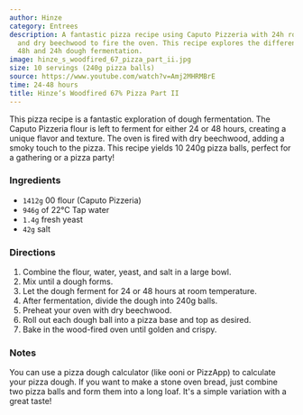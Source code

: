 ```yaml
---
author: Hinze
category: Entrees
description: A fantastic pizza recipe using Caputo Pizzeria with 24h room fermentation
  and dry beechwood to fire the oven. This recipe explores the difference between
  48h and 24h dough fermentation.
image: hinze_s_woodfired_67_pizza_part_ii.jpg
size: 10 servings (240g pizza balls)
source: https://www.youtube.com/watch?v=Amj2MHRMBrE
time: 24-48 hours
title: Hinze‘s Woodfired 67% Pizza Part II
---
```

This pizza recipe is a fantastic exploration of dough fermentation. The Caputo Pizzeria flour is left to ferment for either 24 or 48 hours, creating a unique flavor and texture. The oven is fired with dry beechwood, adding a smoky touch to the pizza. This recipe yields 10 240g pizza balls, perfect for a gathering or a pizza party!

### Ingredients

* `1412g` 00 flour (Caputo Pizzeria)
* `946g` of 22°C Tap water
* `1.4g` fresh yeast
* `42g` salt

### Directions

1. Combine the flour, water, yeast, and salt in a large bowl.
2. Mix until a dough forms.
3. Let the dough ferment for 24 or 48 hours at room temperature.
4. After fermentation, divide the dough into 240g balls.
5. Preheat your oven with dry beechwood.
6. Roll out each dough ball into a pizza base and top as desired.
7. Bake in the wood-fired oven until golden and crispy.

### Notes

You can use a pizza dough calculator (like ooni or PizzApp) to calculate your pizza dough. If you want to make a stone oven bread, just combine two pizza balls and form them into a long loaf. It's a simple variation with a great taste!